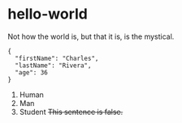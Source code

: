 # hello-world
Not how the world is, but that it is, is the mystical.
```
{
  "firstName": "Charles",
  "lastName": "Rivera",
  "age": 36
}
```
1. Human
2. Man
3. Student
~~This sentence is false.~~
